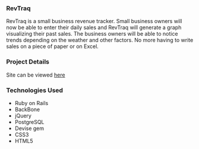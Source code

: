 ### RevTraq
RevTraq is a small business revenue tracker. Small business owners will now be able to enter their daily sales and RevTraq will generate a graph visualizing their past sales. The business owners will be able to notice trends depending on the weather and other factors. No more having to write sales on a piece of paper or on Excel.


### Project Details

Site can be viewed [here](http://www.revtraq.com)

### Technologies Used
* Ruby on Rails
* BackBone
* jQuery
* PostgreSQL
* Devise gem
* CSS3
* HTML5
